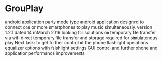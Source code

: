 # GrouPlay
android application
party mode type android application designed to connect one or more smartphones to play music simultaneously.
version 1.2.1 
dated 14 mMarch 2019
looking for solutions on temporary file transfer via wifi direct
temporary file transfer and storage required for simulatenous play
Next task:
to get further control of the phone
flashlight operations
equalizer options with falshlight settings
GUI control and further phone and application performance improvements
